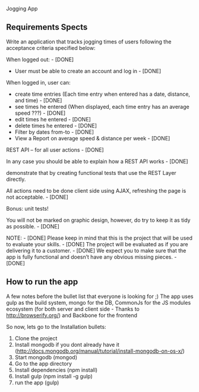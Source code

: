 Jogging App


Requirements Spects
--------------------

Write an application that tracks jogging times of users following the acceptance criteria specified below:

When logged out: - [DONE]
  * User must be able to create an account and log in - [DONE]

When logged in, user can:
  * create time entries (Each time entry when entered has a date, distance, and time) - [DONE]
  * see times he entered (When displayed, each time entry has an average speed ???) - [DONE]
  * edit times he entered - [DONE]
  * delete times he entered - [DONE]
  * Filter by dates from-to - [DONE]
  * View a Report on average speed & distance per week - [DONE]

REST API – for all user actions - [DONE]

In any case you should be able to explain how a REST API works - [DONE]

demonstrate that by creating functional tests that use the REST Layer directly.

All actions need to be done client side using AJAX, refreshing the page is not acceptable. - [DONE]

Bonus: unit tests!

You will not be marked on graphic design, however, do try to keep it as tidy as possible. - [DONE]

NOTE: - [DONE]
Please keep in mind that this is the project that will be used to evaluate your skills. - [DONE]
The project will be evaluated as if you are delivering it to a customer. - [DONE]
We expect you to make sure that the app is fully functional and doesn’t have any obvious missing pieces. - [DONE]



How to run the app
-------------------
A few notes before the bullet list that everyone is looking for ;)
The app uses gulp as the build system, mongo for the DB, CommonJs for the JS modules ecosystem (for both server and client side - Thanks to http://browserify.org/) and Backbone for the frontend

So now, lets go to the Installation bullets:

1) Clone the project
2) Install mongodb if you dont already have it (http://docs.mongodb.org/manual/tutorial/install-mongodb-on-os-x/)
3) Start mongodb (mongod)
4) Go to the app directory
5) Install dependencies (npm install)
6) Install gulp (npm install -g gulp)
7) run the app (gulp)




